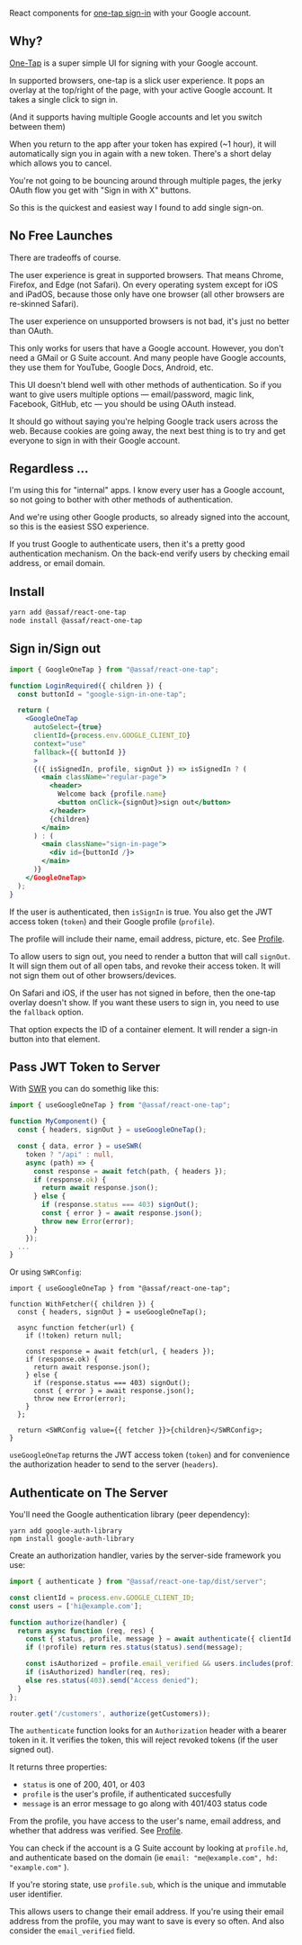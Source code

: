 React components for [one-tap sign-in](https://developers.google.com/identity/one-tap/) with your Google account.


## Why?

[One-Tap](https://developers.google.com/identity/gsi/web/guides/overview) is a super simple UI for signing with your Google account.

In supported browsers, one-tap is a slick user experience. It pops an overlay at the top/right of the page, with your active Google account. It takes a single click to sign in.

(And it supports having multiple Google accounts and let you switch between them)

When you return to the app after your token has expired (~1 hour), it will automatically sign you in again with a new token. There's a short delay which allows you to cancel.

You're not going to be bouncing around through multiple pages, the jerky OAuth flow you get with "Sign in with X" buttons.

So this is the quickest and easiest way I found to add single sign-on.


## No Free Launches

There are tradeoffs of course.

The user experience is great in supported browsers. That means Chrome, Firefox, and Edge (not Safari). On every operating system except for iOS and iPadOS, because those only have one browser (all other browsers are re-skinned Safari).

The user experience on unsupported browsers is not bad, it's just no better than OAuth.

This only works for users that have a Google account. However, you don't need a GMail or G Suite account. And many people have Google accounts, they use them for YouTube, Google Docs, Android, etc.

This UI doesn't blend well with other methods of authentication. So if you want to give users multiple options — email/password, magic link, Facebook, GitHub, etc — you should be using OAuth instead.

It should go without saying you're helping Google track users across the web. Because cookies are going away, the next best thing is to try and get everyone to sign in with their Google account.


## Regardless …

I'm using this for "internal" apps. I know every user has a Google account, so not going to bother with other methods of authentication.

And we're using other Google products, so already signed into the account, so this is the easiest SSO experience.

If you trust Google to authenticate users, then it's a pretty good authentication mechanism. On the back-end verify users by checking email address, or email domain.


## Install

```bash
yarn add @assaf/react-one-tap
node install @assaf/react-one-tap
```

## Sign in/Sign out

```jsx
import { GoogleOneTap } from "@assaf/react-one-tap";

function LoginRequired({ children }) {
  const buttonId = "google-sign-in-one-tap";

  return (
    <GoogleOneTap
      autoSelect={true}
      clientId={process.env.GOOGLE_CLIENT_ID}
      context="use"
      fallback={{ buttonId }}
      >
      {({ isSignedIn, profile, signOut }) => isSignedIn ? (
        <main className="regular-page">
          <header>
            Welcome back {profile.name}
            <button onClick={signOut}>sign out</button>
          </header>
          {children}
        </main>
      ) : (
        <main className="sign-in-page">
          <div id={buttonId /}>
        </main>
      )}
    </GoogleOneTap>
  );
}
```

If the user is authenticated, then `isSignIn` is true. You also get the JWT access token (`token`) and their Google profile (`profile`).

The profile will include their name, email address, picture, etc. See [Profile](src/browser/Profile).

To allow users to sign out, you need to render a button that will call `signOut`. It will sign them out of all open tabs, and revoke their access token. It will not sign them out of other browsers/devices.

On Safari and iOS, if the user has not signed in before, then the one-tap overlay doesn't show. If you want these users to sign in, you need to use the `fallback` option.

That option expects the ID of a container element. It will render a sign-in button into that element.


## Pass JWT Token to Server

With [SWR](https://swr.vercel.app) you can do somethig like this:

```typescript
import { useGoogleOneTap } from "@assaf/react-one-tap";

function MyComponent() {
  const { headers, signOut } = useGoogleOneTap();

  const { data, error } = useSWR(
    token ? "/api" : null,
    async (path) => {
      const response = await fetch(path, { headers });
      if (response.ok) {
        return await response.json();
      } else {
        if (response.status === 403) signOut();
        const { error } = await response.json();
        throw new Error(error);
      }
    });
  ...
}
```

Or using `SWRConfig`:

```tsx
import { useGoogleOneTap } from "@assaf/react-one-tap";

function WithFetcher({ children }) {
  const { headers, signOut } = useGoogleOneTap();

  async function fetcher(url) {
    if (!token) return null;

    const response = await fetch(url, { headers });
    if (response.ok) {
      return await response.json();
    } else {
      if (response.status === 403) signOut();
      const { error } = await response.json();
      throw new Error(error);
    }
  };

  return <SWRConfig value={{ fetcher }}>{children}</SWRConfig>;
}
```

`useGoogleOneTap` returns the JWT access token (`token`) and for convenience the authorization header to send to the server (`headers`).


## Authenticate on The Server

You'll need the Google authentication library (peer dependency):

```
yarn add google-auth-library
npm install google-auth-library
```

Create an authorization handler, varies by the server-side framework you use:

```typescript
import { authenticate } from "@assaf/react-one-tap/dist/server";

const clientId = process.env.GOOGLE_CLIENT_ID;
const users = ['hi@example.com'];

function authorize(handler) {
  return async function (req, res) {
    const { status, profile, message } = await authenticate({ clientId, req });
    if (!profile) return res.status(status).send(message);

    const isAuthorized = profile.email_verified && users.includes(profile.email);
    if (isAuthorized) handler(req, res);
    else res.status(403).send("Access denied");
  }
};

router.get('/customers', authorize(getCustomers));
```

The `authenticate` function looks for an `Authorization` header with a bearer token in it. It verifies the token, this will reject revoked tokens (if the user signed out).

It returns three properties:

- `status` is one of 200, 401, or 403
- `profile` is the user's profile, if authenticated succesfully
- `message` is an error message to go along with 401/403 status code

From the profile, you have access to the user's name, email address, and whether that address was verified. See [Profile](src/browser/Profile.ts).

You can check if the account is a G Suite account by looking at `profile.hd`, and authenticate based on the domain (ie `email: "me@example.com", hd: "example.com"` ).

If you're storing state, use `profile.sub`, which is the unique and immutable user identifier.

This allows users to change their email address. If you're using their email address from the profile, you may want to save is every so often.  And also consider the `email_verified` field.
